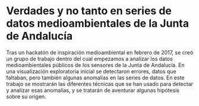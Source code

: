 # Verdades y no tanto en series de datos medioambientales de la Junta de Andalucía

Tras un hackatón de inspiración medioambiental en febrero de 2017, se creó un grupo de trabajo dentro del cual empezamos a analizar los datos medioambientales públicos de los sensores de la Junta de Andalucía. En una visualización exploratoria inicial se detectaron errores, datos que faltaban, pero también algunas anomalías en las series de datos.
En este trabajo se mostrarán las diferentes técnicas que se han usado para detectar y analizar esas anomalías, y se tratarán de aventurar algunas hipótesis sobre su origen. 
